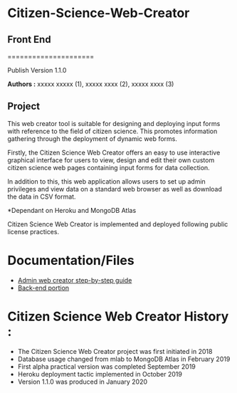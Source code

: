 # Citizen-Science-Web-Creator
## Front End
=====================

Publish Version 1.1.0

**Authors :** xxxxx xxxxx (1), xxxxx xxxx (2), xxxxx xxxx (3)

## Project 

This web creator tool is suitable for designing and deploying input forms with reference to the field of citizen science. This promotes information gathering through the deployment of dynamic web forms.

Firstly, the Citizen Science Web Creator offers an easy to use interactive graphical interface for users to view, design and edit their own custom citizen science web pages containing input forms for data collection.

In addition to this, this web application allows users to set up admin privileges and view data on a standard web browser as well as download the data in CSV format. 

*Dependant on Heroku and MongoDB Atlas

Citizen Science Web Creator is implemented and deployed following public license practices.


# Documentation/Files

- [Admin web creator step-by-step guide](https://github.com/DomGarg/Citizen-Science-Web-Creator---Front-end/blob/master/Set-Up-Guide.pdf)
- [Back-end portion](https://github.com/DomGarg/Citizen-Science-Web-Creator---Back-end)


# Citizen Science Web Creator History :

- The Citizen Science Web Creator project was first initiated in 2018
- Database usage changed from mlab to MongoDB Atlas in February 2019
- First alpha practical version was completed September 2019 
- Heroku deployment tactic implemented in October 2019
- Version 1.1.0 was produced in January 2020
